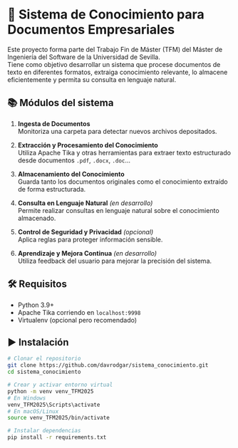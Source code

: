 # 🧠 Sistema de Conocimiento para Documentos Empresariales

Este proyecto forma parte del Trabajo Fin de Máster (TFM) del Máster de Ingeniería del Software de la Universidad de Sevilla.  
Tiene como objetivo desarrollar un sistema que procese documentos de texto en diferentes formatos, extraiga conocimiento relevante, lo almacene eficientemente y permita su consulta en lenguaje natural.

## 📚 Módulos del sistema

1. **Ingesta de Documentos**  
   Monitoriza una carpeta para detectar nuevos archivos depositados.

2. **Extracción y Procesamiento del Conocimiento**  
   Utiliza Apache Tika y otras herramientas para extraer texto estructurado desde documentos `.pdf`, `.docx`, `.doc`...

3. **Almacenamiento del Conocimiento**  
   Guarda tanto los documentos originales como el conocimiento extraído de forma estructurada.

4. **Consulta en Lenguaje Natural** *(en desarrollo)*  
   Permite realizar consultas en lenguaje natural sobre el conocimiento almacenado.

5. **Control de Seguridad y Privacidad** *(opcional)*  
   Aplica reglas para proteger información sensible.

6. **Aprendizaje y Mejora Continua** *(en desarrollo)*  
   Utiliza feedback del usuario para mejorar la precisión del sistema.

## 🛠 Requisitos

- Python 3.9+
- Apache Tika corriendo en `localhost:9998`
- Virtualenv (opcional pero recomendado)

## ▶️ Instalación

```bash
# Clonar el repositorio
git clone https://github.com/davrodgar/sistema_conocimiento.git
cd sistema_conocimiento

# Crear y activar entorno virtual
python -m venv venv_TFM2025
# En Windows
venv_TFM2025\Scripts\activate
# En macOS/Linux
source venv_TFM2025/bin/activate

# Instalar dependencias
pip install -r requirements.txt